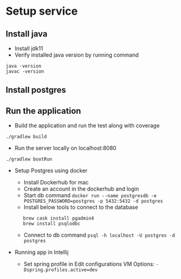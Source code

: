 # Setup service

## Install java
- Install jdk11
- Verify installed java version by running command
```shell script
java -version
javac -version
```

## Install postgres

## Run the application
- Build the application and run the test along with coverage
```shell script
./gradlew build
```
- Run the server locally on localhost:8080
```shell script
./gradlew bootRun
```

- Setup Postgres using docker
    - Install Dockerhub for mac
    - Create an account in the dockerhub and login
    - Start db command
    `docker run --name postgresdb -e POSTGRES_PASSWORD=postgres -p 5432:5432 -d postgres`
    - Install below tools to connect to the database
    ```
       brew cask install pgadmin4   
       brew install psqlodbc
    ```
    - Connect to db command
    `psql -h localhost -U postgres -d postgres`
    
- Running app in Intellij
    - Set spring profile in Edit configurations VM Options: 
    `-Dspring.profiles.active=dev`     
